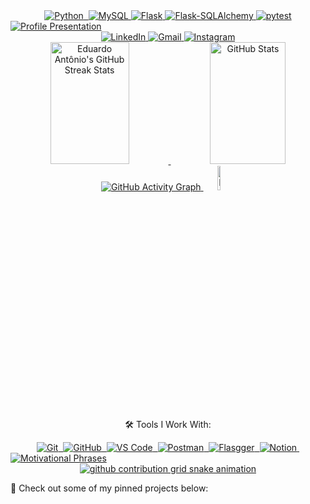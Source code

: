<!-- Stacks -->
<div align="center">
  <a href="https://github.com/EduardoAntonio77">     
    <img src="https://img.shields.io/badge/-Python-1E1E2E?style=for-the-badge&logo=python&labelColor=1E1E2E&logoColor=F7CB4D" alt="Python">&nbsp;
    <img src="https://img.shields.io/badge/-MySQL-1E1E2E?style=for-the-badge&logo=mysql&labelColor=1E1E2E&logoColor=4479A1" alt="MySQL">
    <img src="https://img.shields.io/badge/-Flask-1E1E2E?style=for-the-badge&logo=flask&labelColor=1E1E2E&logoColor=F7CB4D" alt="Flask">
    <img src="https://img.shields.io/badge/-Flask--SQLAlchemy-1E1E2E?style=for-the-badge&logo=sqlalchemy&labelColor=1E1E2E&logoColor=F7CB4D" alt="Flask-SQLAlchemy">
    <img src="https://img.shields.io/badge/-pytest-1E1E2E?style=for-the-badge&logo=pytest&labelColor=1E1E2E&logoColor=F7CB4D" alt="pytest">
  </a> 
</div>

<!-- Profile Header -->
<a href="https://github.com/EduardoAntonio77">
  <img src="https://readme-typing-svg.herokuapp.com/?color=FFA500&size=35&center=true&vCenter=true&width=1000&lines=%E2%9C%A8+Hey,+I'm+Eduardo!;%F0%9F%92%BB+Backend+Developer;%F0%9F%9A%80+Coding+my+way+to+the+future;%F0%9F%92%A1+Lifelong+Learner!" alt="Profile Presentation"/>
</a>

<!-- Social Links -->
<div align="center">
    <a href="https://www.linkedin.com/in/eduardo-antonio-284bb2292/" target="_blank">
      <img src="https://img.shields.io/badge/LinkedIn-0A66C2?style=for-the-badge&logo=linkedin&logoColor=white" alt="LinkedIn" />
    </a>
    <a href="mailto:eduardoantjunior@gmail.com" target="_blank"> 
      <img src="https://img.shields.io/badge/-Gmail-D14836?style=for-the-badge&logo=gmail&logoColor=ffffff" alt="Gmail" />
    </a>
    <a href="https://www.instagram.com/fantauva250ml/" target="_blank">
        <img src="https://img.shields.io/badge/-Instagram-C13584?style=for-the-badge&logo=instagram&logoColor=ffffff" alt="Instagram" />
    </a>
</div> 

<!-- GitHub Stats -->
<div align="center">  
  <a href="https://github.com/EduardoAntonio77">
    <img width="50%" height="195px" src="https://github-readme-streak-stats-salesp07.vercel.app/?user=EduardoAntonio77&count_private=true&theme=gruvbox&hide_border=true" alt="Eduardo Antônio's GitHub Streak Stats" /> 
    <img width="49%" height="195px" src="https://github-readme-stats.vercel.app/api?username=EduardoAntonio77&show_icons=true&count_private=true&hide_border=true&theme=gruvbox" alt="GitHub Stats" />
  </a>
</div>

<!-- Activity Graph & Visitors -->
<div align="center">
  <a href="https://github.com/EduardoAntonio77">
    <img src="https://github-readme-activity-graph.vercel.app/graph?username=EduardoAntonio77&bg_color=1E1E2E&color=FFA500&line=FF4500&point=FFFFFF&area=true&hide_border=true" alt="GitHub Activity Graph">
    <img width="10%" src="https://visitor-badge.laobi.icu/badge?page_id=EduardoAntonio77" alt="Page Visitors" />
  </a>
</div>

<!-- Tools -->
<p align="center">🛠️ Tools I Work With:</p>
<div align="center">
    <a href="https://github.com/EduardoAntonio77">
      <img src="https://img.shields.io/badge/-Git-1E1E2E?style=for-the-badge&logo=git&labelColor=1E1E2E" alt="Git">&nbsp;
      <img src="https://img.shields.io/badge/-GitHub-1E1E2E?style=for-the-badge&logo=github&labelColor=1E1E2E" alt="GitHub">&nbsp;
      <img src="https://img.shields.io/badge/-VS%20Code-1E1E2E?style=for-the-badge&logo=visualstudiocode&labelColor=1E1E2E" alt="VS Code">&nbsp;
      <img src="https://img.shields.io/badge/-Postman-1E1E2E?style=for-the-badge&logo=postman&labelColor=1E1E2E&logoColor=F7CB4D" alt="Postman">&nbsp;
      <img src="https://img.shields.io/badge/-Flasgger-1E1E2E?style=for-the-badge&labelColor=1E1E2E&color=F7CB4D" alt="Flasgger">&nbsp;
      <img src="https://img.shields.io/badge/-Notion-1E1E2E?style=for-the-badge&logo=notion&labelColor=1E1E2E&logoColor=F7CB4D" alt="Notion">&nbsp;
    </a>
</div>

<!-- Motivational Quotes -->
<a href="https://github.com/EduardoAntonio77">
  <img src="https://readme-typing-svg.herokuapp.com/?color=FFA500&size=30&center=true&vCenter=true&width=1000&lines=%E2%9C%85+Embrace+the+grind+and+grow!;%F0%9F%9A%80+Sky+is+not+the+limit,+it's+just+the+beginning!;%F0%9F%94%91+Code,+Break,+Fix,+Repeat!;%F0%9F%94%A5+Great+things+come+to+those+who+code!" alt="Motivational Phrases">
</a>

<!-- Commits Snake -->
<div align="center">
  <a href="https://github.com/EduardoAntonio77">
    <picture align="center">
      <source media="(prefers-color-scheme: dark)" srcset="https://raw.githubusercontent.com/EduardoAntonio77/EduardoAntonio77/output/github-contribution-grid-snake-dark.svg">
      <source media="(prefers-color-scheme: light)" srcset="https://raw.githubusercontent.com/EduardoAntonio77/EduardoAntonio77/output/github-contribution-grid-snake-dark.svg">
      <img align="center" alt="github contribution grid snake animation" src="https://raw.githubusercontent.com/EduardoAntonio77/EduardoAntonio77/output/github-contribution-grid-snake.svg">
    </picture>
  </a>
</div>

<!-- Pinned Repositories -->
<p align="left">📌 Check out some of my pinned projects below:</p>
